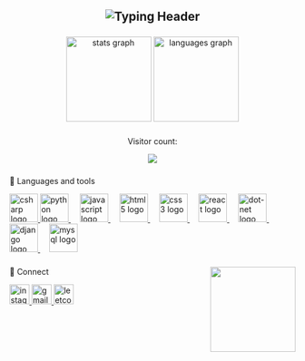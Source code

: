 <h2 align="left">
  <p align="center">
    <img src="https://readme-typing-svg.herokuapp.com?lines=Hey!+I'm+Domi+(Domi456);Welcome+to+my+GitHub!;Let's+look+around+👀;&font=Fira+Code&duration=4000&pause=1000&color=FF5C00&center=true&width=800&height=100" 
      alt="Typing Header" />
  </p>
</h2>

###

<div align="center">
  <img src="https://github-readme-stats.vercel.app/api?username=Domi456&hide_title=false&hide_rank=false&show_icons=true&include_all_commits=true&count_private=true&disable_animations=false&theme=codeSTACKr&locale=en&hide_border=false" height="150" alt="stats graph"  />
  <img src="https://github-readme-stats.vercel.app/api/top-langs?username=Domi456&locale=en&hide_title=false&layout=compact&card_width=320&langs_count=6&theme=codeSTACKr&hide_border=false" height="150" alt="languages graph"  />
</div>

###

<div align="center">
  <p>Visitor count:</p>
  <img src="https://profile-counter.glitch.me/Domi456/count.svg?"  />
</div>

###
<p>🧰 Languages and tools</p>
<div align="left">

  <a href="https://learn.microsoft.com/en-us/dotnet/" target="_blank" rel="noreferrer">
    <img src="https://cdn.jsdelivr.net/gh/devicons/devicon/icons/csharp/csharp-original.svg" height="50" alt="csharp logo"  />
  </a>
  <a href="https://www.python.org" target="_blank" rel="noreferrer">
    <img src="https://cdn.jsdelivr.net/gh/devicons/devicon/icons/python/python-original.svg" height="50" alt="python logo"  />
  </a>
  <img width="12" />  
  <a href=https://developer.mozilla.org/en-US/docs/Web/JavaScript"" target="_blank" rel="noreferrer">
    <img src="https://cdn.jsdelivr.net/gh/devicons/devicon/icons/javascript/javascript-original.svg" height="50" alt="javascript logo"  />
  </a>
  <img width="12" />
  <a href="https://www.w3.org/html/" target="_blank" rel="noreferrer">
    <img src="https://cdn.jsdelivr.net/gh/devicons/devicon/icons/html5/html5-original.svg" height="50" alt="html5 logo"  />
  </a>
  <img width="12" />
  <a href="https://www.w3schools.com/css/" target="_blank" rel="noreferrer">
    <img src="https://cdn.jsdelivr.net/gh/devicons/devicon/icons/css3/css3-original.svg" height="50" alt="css3 logo"  />
  </a>
  <img width="12" />
  <a href="https://reactjs.org/" target="_blank" rel="noreferrer">
    <img src="https://cdn.jsdelivr.net/gh/devicons/devicon/icons/react/react-original.svg" height="50" alt="react logo"  />
  </a>
  <img width="12" />
  <a href="https://dotnet.microsoft.com/" target="_blank" rel="noreferrer">
    <img src="https://cdn.jsdelivr.net/gh/devicons/devicon/icons/dot-net/dot-net-original.svg" height="50" alt="dot-net logo"  />
  </a>
  <img width="12" />
  <a href="https://www.djangoproject.com/" target="_blank" rel="noreferrer">
    <img src="https://cdn.jsdelivr.net/gh/devicons/devicon/icons/django/django-plain.svg" height="50" alt="django logo"  />
  </a>
  <img width="12" />
  <a href="https://www.mysql.com/" target="_blank" rel="noreferrer">
    <img src="https://cdn.jsdelivr.net/gh/devicons/devicon/icons/mysql/mysql-original.svg" height="50" alt="mysql logo"  />
  </a>
</div>

###

<img align="right" height="150" src="https://media0.giphy.com/media/v1.Y2lkPTc5MGI3NjExdWZ4a2locTF1d2M5cG03dmVjZTI0a2pneW91OHY4bmhnYTE4NGRpcyZlcD12MV9pbnRlcm5hbF9naWZfYnlfaWQmY3Q9Zw/JqmupuTVZYaQX5s094/giphy.gif"  />

###
<p>🔗 Connect</p>
<div align="left">
  <a href="https://www.instagram.com/domi_._ka/" target="_blank">
    <img src="https://img.shields.io/static/v1?message=Instagram&logo=instagram&label=&color=E4405F&logoColor=white&labelColor=&style=for-the-badge" height="35" alt="instagram logo"  />
  </a>
  <a href="mailto: domie488@gmail.com">
    <img src="https://img.shields.io/static/v1?message=Gmail&logo=gmail&label=&color=2E6F40&logoColor=white&labelColor=&style=for-the-badge" height="35" alt="gmail logo"  />
  </a>
  <a href="https://leetcode.com/rvpGl0qNoN/">
    <img src="https://img.shields.io/static/v1?message=Leetcode&logo=leetcode&label=&color=BE5103&logoColor=white&labelColor=&style=for-the-badge" height="35" alt="leetcode logo"  />
  </a>
</div>

###
